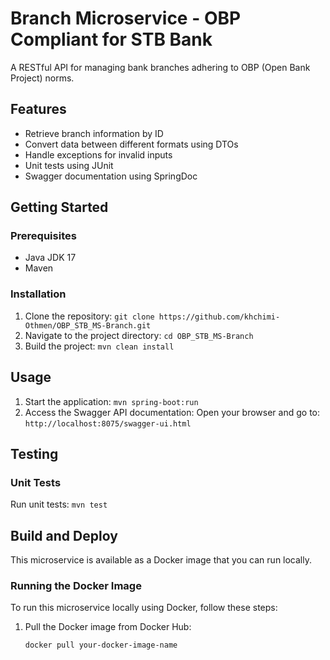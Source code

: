 # Branch Microservice - OBP Compliant for STB Bank

A RESTful API for managing bank branches adhering to OBP (Open Bank Project) norms.

## Features

- Retrieve branch information by ID
- Convert data between different formats using DTOs
- Handle exceptions for invalid inputs
- Unit tests using JUnit
- Swagger documentation using SpringDoc

## Getting Started

### Prerequisites

- Java JDK 17
- Maven

### Installation

1. Clone the repository: `git clone https://github.com/khchimi-Othmen/OBP_STB_MS-Branch.git`
2. Navigate to the project directory: `cd OBP_STB_MS-Branch`
3. Build the project: `mvn clean install`

## Usage

1. Start the application: `mvn spring-boot:run`
2. Access the Swagger API documentation: Open your browser and go to: `http://localhost:8075/swagger-ui.html`

## Testing

### Unit Tests

Run unit tests: `mvn test`

## Build and Deploy

This microservice is available as a Docker image that you can run locally.

### Running the Docker Image

To run this microservice locally using Docker, follow these steps:

1. Pull the Docker image from Docker Hub:

   ```bash
   docker pull your-docker-image-name
